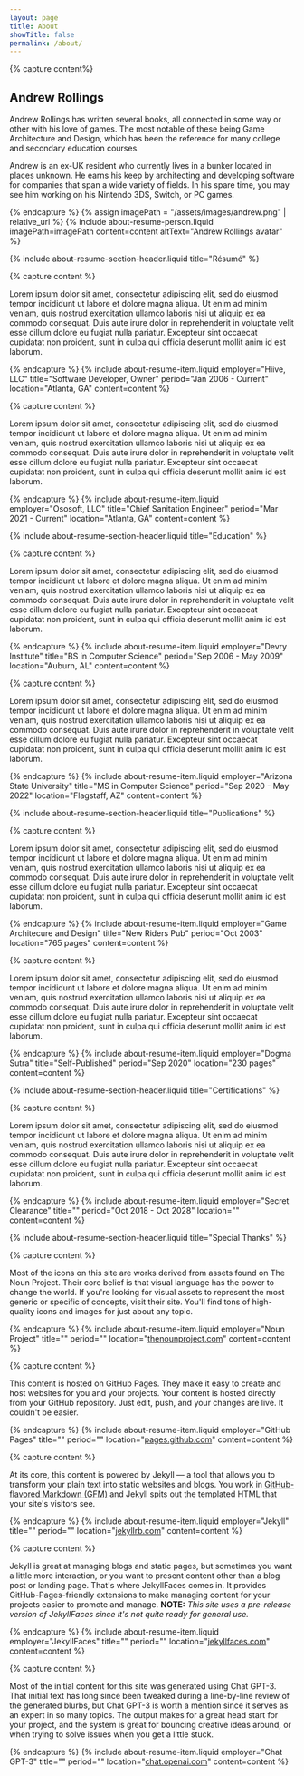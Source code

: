 ```yaml
---
layout: page
title: About
showTitle: false
permalink: /about/
---
```


{% capture content%}
## Andrew Rollings

Andrew Rollings has written several books, all connected in some way or other with his love of games. The most notable of these being Game Architecture and Design, which has been the reference for many college and secondary education courses.

Andrew is an ex-UK resident who currently lives in a bunker located in places unknown. He earns his keep by architecting and developing software for companies that span a wide variety of fields. In his spare time, you may see him working on his Nintendo 3DS, Switch, or PC games.

{% endcapture %}
{% assign imagePath = "/assets/images/andrew.png" | relative_url %}
{% include about-resume-person.liquid imagePath=imagePath content=content altText="Andrew Rollings avatar" %}


<!-- ---------------------- RESUME ---------------------- -->

{% include about-resume-section-header.liquid title="Résumé" %}


{% capture content %}

Lorem ipsum dolor sit amet, consectetur adipiscing elit, sed do eiusmod tempor incididunt ut labore et dolore magna aliqua. Ut enim ad minim veniam, quis nostrud exercitation ullamco laboris nisi ut aliquip ex ea commodo consequat. Duis aute irure dolor in reprehenderit in voluptate velit esse cillum dolore eu fugiat nulla pariatur. Excepteur sint occaecat cupidatat non proident, sunt in culpa qui officia deserunt mollit anim id est laborum.

{% endcapture %}
{% include about-resume-item.liquid 
    employer="Hiive, LLC" 
    title="Software Developer, Owner" 
    period="Jan 2006 - Current" 
    location="Atlanta, GA" 
    content=content %}

{% capture content %}

Lorem ipsum dolor sit amet, consectetur adipiscing elit, sed do eiusmod tempor incididunt ut labore et dolore magna aliqua. Ut enim ad minim veniam, quis nostrud exercitation ullamco laboris nisi ut aliquip ex ea commodo consequat. Duis aute irure dolor in reprehenderit in voluptate velit esse cillum dolore eu fugiat nulla pariatur. Excepteur sint occaecat cupidatat non proident, sunt in culpa qui officia deserunt mollit anim id est laborum.

{% endcapture %}
{% include about-resume-item.liquid 
    employer="Ososoft, LLC" 
    title="Chief Sanitation Engineer" 
    period="Mar 2021 - Current" 
    location="Atlanta, GA" 
    content=content %}

<!-- ---------------------- EDUCATION ---------------------- -->

{% include about-resume-section-header.liquid title="Education" %}


{% capture content %}

Lorem ipsum dolor sit amet, consectetur adipiscing elit, sed do eiusmod tempor incididunt ut labore et dolore magna aliqua. Ut enim ad minim veniam, quis nostrud exercitation ullamco laboris nisi ut aliquip ex ea commodo consequat. Duis aute irure dolor in reprehenderit in voluptate velit esse cillum dolore eu fugiat nulla pariatur. Excepteur sint occaecat cupidatat non proident, sunt in culpa qui officia deserunt mollit anim id est laborum.

{% endcapture %}
{% include about-resume-item.liquid 
    employer="Devry Institute" 
    title="BS in Computer Science" 
    period="Sep 2006 - May 2009" 
    location="Auburn, AL" 
    content=content %}


{% capture content %}

Lorem ipsum dolor sit amet, consectetur adipiscing elit, sed do eiusmod tempor incididunt ut labore et dolore magna aliqua. Ut enim ad minim veniam, quis nostrud exercitation ullamco laboris nisi ut aliquip ex ea commodo consequat. Duis aute irure dolor in reprehenderit in voluptate velit esse cillum dolore eu fugiat nulla pariatur. Excepteur sint occaecat cupidatat non proident, sunt in culpa qui officia deserunt mollit anim id est laborum.

{% endcapture %}
{% include about-resume-item.liquid 
    employer="Arizona State University" 
    title="MS in Computer Science" 
    period="Sep 2020 - May 2022" 
    location="Flagstaff, AZ" 
    content=content %}


<!-- ---------------------- PUBLICATIONS ---------------------- -->

{% include about-resume-section-header.liquid title="Publications" %}


{% capture content %}

Lorem ipsum dolor sit amet, consectetur adipiscing elit, sed do eiusmod tempor incididunt ut labore et dolore magna aliqua. Ut enim ad minim veniam, quis nostrud exercitation ullamco laboris nisi ut aliquip ex ea commodo consequat. Duis aute irure dolor in reprehenderit in voluptate velit esse cillum dolore eu fugiat nulla pariatur. Excepteur sint occaecat cupidatat non proident, sunt in culpa qui officia deserunt mollit anim id est laborum.

{% endcapture %}
{% include about-resume-item.liquid 
    employer="Game Architecure and Design" 
    title="New Riders Pub" 
    period="Oct 2003" 
    location="765 pages" 
    content=content %}


{% capture content %}

Lorem ipsum dolor sit amet, consectetur adipiscing elit, sed do eiusmod tempor incididunt ut labore et dolore magna aliqua. Ut enim ad minim veniam, quis nostrud exercitation ullamco laboris nisi ut aliquip ex ea commodo consequat. Duis aute irure dolor in reprehenderit in voluptate velit esse cillum dolore eu fugiat nulla pariatur. Excepteur sint occaecat cupidatat non proident, sunt in culpa qui officia deserunt mollit anim id est laborum.

{% endcapture %}
{% include about-resume-item.liquid 
    employer="Dogma Sutra" 
    title="Self-Published" 
    period="Sep 2020" 
    location="230 pages" 
    content=content %}


<!-- ---------------------- CERTIFICATIONS ---------------------- -->

{% include about-resume-section-header.liquid title="Certifications" %}


{% capture content %}

Lorem ipsum dolor sit amet, consectetur adipiscing elit, sed do eiusmod tempor incididunt ut labore et dolore magna aliqua. Ut enim ad minim veniam, quis nostrud exercitation ullamco laboris nisi ut aliquip ex ea commodo consequat. Duis aute irure dolor in reprehenderit in voluptate velit esse cillum dolore eu fugiat nulla pariatur. Excepteur sint occaecat cupidatat non proident, sunt in culpa qui officia deserunt mollit anim id est laborum.

{% endcapture %}
{% include about-resume-item.liquid 
    employer="Secret Clearance" 
    title="" 
    period="Oct 2018 - Oct 2028" 
    location="" 
    content=content %}


<!-- ---------------------- Special Thanks ---------------------- -->

{% include about-resume-section-header.liquid title="Special Thanks" %}


{% capture content %}

Most of the icons on this site are works derived from assets found on The Noun Project. Their core belief is that visual language has the power to change the world. If you're looking for visual assets to represent the most generic or specific of concepts, visit their site. You'll find tons of high-quality icons and images for just about any topic.

{% endcapture %}
{% include about-resume-item.liquid 
    employer="Noun Project" 
    title="" 
    period="" 
    location="<a href='https://thenounproject.com/'>thenounproject.com</a>" 
    content=content %}

{% capture content %}

This content is hosted on GitHub Pages. They make it easy to create and host websites for you and your projects. Your content is hosted directly from your GitHub repository. Just edit, push, and your changes are live. It couldn't be easier.

{% endcapture %}
{% include about-resume-item.liquid 
    employer="GitHub Pages" 
    title="" 
    period="" 
    location="<a href='https://pages.github.com/'>pages.github.com</a>" 
    content=content %}

{% capture content %}

At its core, this content is powered by Jekyll &mdash; a tool that allows you to transform your plain text into static websites and blogs. You work in [GitHub-flavored Markdown (GFM)](https://github.github.com/gfm/) and Jekyll spits out the templated HTML that your site's visitors see.

{% endcapture %}
{% include about-resume-item.liquid 
    employer="Jekyll" 
    title="" 
    period="" 
    location="<a href='https://jekyllrb.com/'>jekyllrb.com</a>" 
    content=content %}

{% capture content %}

Jekyll is great at managing blogs and static pages, but sometimes you want a little more interaction, or you want to present content other than a blog post or landing page. That's where JekyllFaces comes in. It provides GitHub-Pages-friendly extensions to make managing content for your projects easier to promote and manage. **NOTE:** _This site uses a pre-release version of JekyllFaces since it's not quite ready for general use._

{% endcapture %}
{% include about-resume-item.liquid 
    employer="JekyllFaces" 
    title="" 
    period="" 
    location="<a href='http://jekyllfaces.com/'>jekyllfaces.com</a>" 
    content=content %}

{% capture content %}

Most of the initial content for this site was generated using Chat GPT-3. That initial text has long since been tweaked during a line-by-line review of the generated blurbs, but Chat GPT-3 is worth a mention since it serves as an expert in so many topics. The output makes for a great head start for your project, and the system is great for bouncing creative ideas around, or when trying to solve issues when you get a little stuck.

{% endcapture %}
{% include about-resume-item.liquid 
    employer="Chat GPT-3" 
    title="" 
    period="" 
    location="<a href='https://chat.openai.com/'>chat.openai.com</a>" 
    content=content %}

